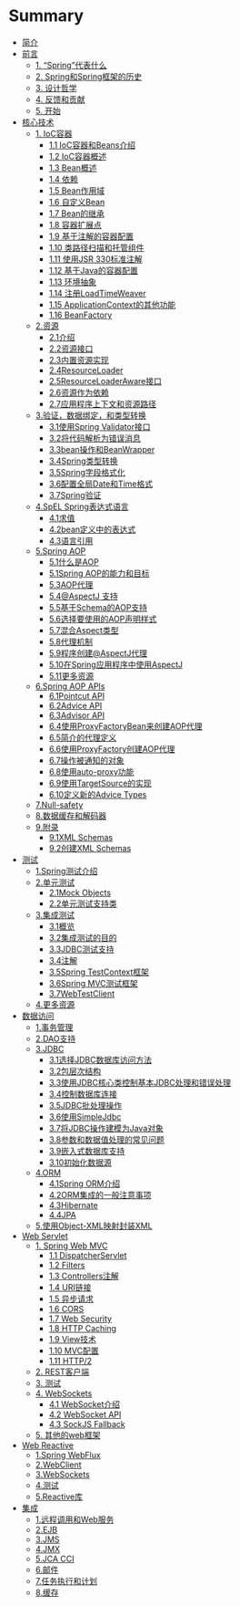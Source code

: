 # Summary

* [简介](README.md)
* [前言](Overview/Spring-Framework-Overview.md)
  * [1. “Spring”代表什么](Overview/1.what-we-mean-by-spring.md)
  * [2. Spring和Spring框架的历史](Overview/2.History-of-Spring-and-the-Spring-Framework.md)
  * [3. 设计哲学](Overview/3.Design-Philosophy.md)
  * [4. 反馈和贡献](Overview/4.Feedback-and-Contributions.md)
  * [5. 开始](Overview/5.Getting-Started.md)
* [核心技术](Core/Core-Technologies.md)
    * [1. IoC容器](Core/1.The-IoC-Container.md)
        * [1.1 IoC容器和Beans介绍](Core/1.1Introduction-to-the-Spring-IoC-Container-and-Beans.md)
        * [1.2 IoC容器概述](Core/1.2Container-Overview.md)
        * [1.3 Bean概述](Core/1.3Bean-Overview.md)
        * [1.4 依赖](Core/1.4Dependencies.md)
        * [1.5 Bean作用域](Core/1.5Bean-Scopes.md)
        * [1.6 自定义Bean](Core/1.6Customizing-the-Nature-of-a-Bean.md)
        * [1.7 Bean的继承](Core/1.7Bean-Definition-Inheritance.md)
        * [1.8 容器扩展点](Core/1.8Container-Extension-Points.md)
        * [1.9 基于注解的容器配置](Core/1.9Annotation-based-Container-Configuration.md)
        * [1.10 类路径扫描和托管组件](Core/1.10Classpath-Scanning-and-Managed-Components.md)
        * [1.11 使用JSR 330标准注解](Core/1.11Using-JSR-330-Standard-Annotations.md)
        * [1.12 基于Java的容器配置](Core/1.12Java-based-Container-Configuration.md)
        * [1.13 环境抽象](Core/1.13Environment-Abstraction.md)
        * [1.14 注册LoadTimeWeaver](Core/1.14Registering-a-LoadTimeWeaver.md)
        * [1.15 ApplicationContext的其他功能](Core/1.15Additional-Capabilities-of-the-ApplicationContext.md)
        * [1.16 BeanFactory](Core/1.16The-BeanFactory.md)
    * [2.资源](Core/2.Resources.md)
        * [2.1介绍](Core/2.1Introduction.md)
        * [2.2资源接口](Core/2.2Resource-interface.md)
        * [2.3内置资源实现](Core/2.3Build-in-Resource-impl.md)
        * [2.4ResourceLoader](Core/2.4ResourceLoader.md)
        * [2.5ResourceLoaderAware接口](Core/2.5ResourceLoaderAware.md)
        * [2.6资源作为依赖](Core/2.6Resource-as-Dependencies.md)
        * [2.7应用程序上下文和资源路径](Core/2.7Application-Contexts-and-Resource-Paths.md)           
    * [3.验证，数据绑定，和类型转换](Core/3.Validation-DataBinding-TypeConversion.md)
        * [3.1使用Spring Validator接口](Core/3.1Spring-validator-interface.md)
        * [3.2将代码解析为错误消息](Core/3.2Resolving-Codes-to-Error-Messages.md)
        * [3.3bean操作和BeanWrapper](Core/3.3BeanWrapper.md)
        * [3.4Spring类型转换](Core/3.4Spring-type-conversion.md)
        * [3.5Spring字段格式化](Core/3.5Spring-Field-Formatting.md)
        * [3.6配置全局Date和Time格式](Core/3.6Global-Date-and-Time-Format.md)
        * [3.7Spring验证](Core/3.7Spring-Validation.md)
    * [4.SpEL Spring表达式语言](Core/4.SpEL.md)
        * [4.1求值](Core/4.1Evaluation.md)
        * [4.2bean定义中的表达式](Core/4.2Expressions-in-Bean-Definitions.md)
        * [4.3语言引用](Core/4.3Language-Reference.md)
    * [5.Spring AOP](Core/5Spring-aop.md)
        * [5.1什么是AOP](Core/5.1AOP-Concepts.md)
        * [5.1Spring AOP的能力和目标](Core/5.2Spring-AOP-Capabilities-and-Goals.md)
        * [5.3AOP代理](Core/5.3AOP-Proxies.md)
        * [5.4@AspectJ 支持](Core/5.4AspectJ-support.md)
        * [5.5基于Schema的AOP支持](Core/5.5Schema-based-AOP-Support.md)
        * [5.6选择要使用的AOP声明样式](Core/5.6which-aop-style.md)
        * [5.7混合Aspect类型](Core/5.7Mixing-Aspect-Types.md)
        * [5.8代理机制](Core/5.8Proxying-Mechanisms.md)
        * [5.9程序创建@AspectJ代理](Core/5.9Program-Creat-AspectJ-Proxies.md)
        * [5.10在Spring应用程序中使用AspectJ](Core/5.10Using-AspectJ-with-Spring.md)
        * [5.11更多资源](Core/5.11Further-Resources.md)
    * [6.Spring AOP APIs](Core/6.Spring-AOP-APIs.md)
        * [6.1Pointcut API](Core/6.1Pointcut-API.md)
        * [6.2Advice API](Core/6.2Advice-API.md)
        * [6.3Advisor API](Core/6.3Advisor-API.md)
        * [6.4使用ProxyFactoryBean来创建AOP代理](Core/6.4ProxyFactoryBean-aop.md)
        * [6.5简介的代理定义](Core/6.5Concise-Proxy-Definitions.md)
        * [6.6使用ProxyFactory创建AOP代理](Core/6.6Create-AOP-with-ProxyFactory.md)
        * [6.7操作被通知的对象](Core/6.7Manipulating-Advised-Objects.md)
        * [6.8使用auto-proxy功能](Core/6.8auto-proxy-facility.md)
        * [6.9使用TargetSource的实现](Core/6.9Using-TargetSource-Implementations.md)
        * [6.10定义新的Advice Types](Core/6.10Defining-New-Advice-Types.md)
    * [7.Null-safety](Core/7Null-safety.md)
    * [8.数据缓存和解码器](Core/8Data-Buffers-and-Codecs.md)
    * [9.附录](Core/Appendix.md) 
        * [9.1XML Schemas](Core/9.1XML-Schemas.md)
        * [9.2创建XML Schemas](Core/9.2XML-Schemas-Authoring.md)
* [测试](Testing/Testing.md)
   * [1.Spring测试介绍](Testing/1.Introduction-to-Spring-Testing.md)
   * [2.单元测试](Testing/2.Unit-Testing.md)
        * [2.1Mock Objects](Testing/2.1Mock-Objects.md)
        * [2.2单元测试支持类](Testing/Unit-Testing-Support-Classes.md)
   * [3.集成测试](Testing/Integration-Testing.md)
        * [3.1概览](Testing/3.1Overview.md) 
        * [3.2集成测试的目的](Testing/3.2Goals-of-Integration-Testing.md)
        * [3.3JDBC测试支持](Testing/3.3JDBC-Testing-Support.md)
        * [3.4注解](Testing/3.4Annotations.md)
        * [3.5Spring TestContext框架](Testing/3.5Spring-TestContext-Framework.md)
        * [3.6Spring MVC测试框架](Testing/3.6Spring-MVC-Test-Framework.md)
        * [3.7WebTestClient](Testing/3.7WebTestClient.md)
   * [4.更多资源](Testing/Further-Resources.md)   
* [数据访问](DataAccess/DataAccess.md)
    * [1.事务管理](DataAccess/1.Transaction-Management.md)
    * [2.DAO支持](DataAccess/2.DAO-Support.md)
    * [3.JDBC](DataAccess/3.JDBC.md)
      * [3.1选择JDBC数据库访问方法](DataAccess/3.1Choosing-JDBC-Database-Access.md) 
      * [3.2包层次结构](DataAccess/3.2Package-Hierarchy.md)
      * [3.3使用JDBC核心类控制基本JDBC处理和错误处理](DataAccess/3.3JDBC-Core-Classes.md)
      * [3.4控制数据库连接](DataAccess/3.4Controlling-Database-Connections.md)
      * [3.5JDBC批处理操作](DataAccess/3.5JDBC-Batch-Operations.md)
      * [3.6使用SimpleJdbc](DataAccess/3.6with-SimpleJdbc.md)
      * [3.7将JDBC操作建模为Java对象](DataAccess/3.7Modeling-JDBC-as-Objects.md)
      * [3.8参数和数据值处理的常见问题](DataAccess/3.8Data-Value-Handling.md)
      * [3.9嵌入式数据库支持](DataAccess/3.9Embedded-Database-Support.md)
      * [3.10初始化数据源](DataAccess/3.10Initializing-a-DataSource.md)
    * [4.ORM](DataAccess/4.0ORM.md)
        * [4.1Spring ORM介绍](DataAccess/4.1Spring-ORM.md)
        * [4.2ORM集成的一般注意事项](DataAccess/4.2ORM-Integration.md)
        * [4.3Hibernate](DataAccess/4.3Hibernate.md)
        * [4.4JPA](DataAccess/4.4JPA.md)
    * [5.使用Object-XML映射封装XML](DataAccess/5.Object-XML-Mappers.md)
* [Web Servlet](WebServlet/webServlet.md)
    * [1. Spring Web MVC](WebServlet/1.Spring-web-mvc.md)
      * [1.1 DispatcherServlet](WebServlet/1.1DispatcherServlet.md) 
      * [1.2 Filters](WebServlet/1.2Filters.md)
      * [1.3 Controllers注解](WebServlet/1.3Annotated-Controllers.md)
      * [1.4 URI链接](WebServlet/1.4URI-Links.md)
      * [1.5 异步请求](WebServlet/1.5Asynchronous-Requests.md)
      * [1.6 CORS](WebServlet/1.6CORS.md)
      * [1.7 Web Security](WebServlet/1.7WebServlet.md)
      * [1.8 HTTP Caching](WebServlet/1.8HTTP-Caching.md)
      * [1.9 View技术](WebServlet/1.9View-Technologies.md)
      * [1.10 MVC配置](WebServlet/1.10MVC-Config.md)
      * [1.11 HTTP/2](WebServlet/1.11HTTP2.md)
    * [2. REST客户端](WebServlet/2.REST-Clients.md)
    * [3. 测试](WebServlet/3.Testing.md)
    * [4. WebSockets](WebServlet/4.WebSockets.md)
      * [4.1 WebSocket介绍](WebServlet/4.1WebSocket-intro.md) 
      * [4.2 WebSocket API](WebServlet/4.2WebSocketAPI.md)
      * [4.3 SockJS Fallback](WebServlet/4.3SockJS-Fallback.md)
    * [5. 其他的web框架]()
* [Web Reactive]()
    * [1.Spring WebFlux]()
    * [2.WebClient]()
    * [3.WebSockets]()
    * [4.测试]()
    * [5.Reactive库]()
* [集成]()
    * [1.远程调用和Web服务]()
    * [2.EJB]()
    * [3.JMS]()
    * [4.JMX]()
    * [5.JCA CCI]()
    * [6.邮件]()
    * [7.任务执行和计划]()
    * [8.缓存]()
    

